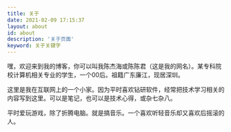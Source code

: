 ```yaml
---
title: 关于
date: 2021-02-09 17:15:37
layout: about
id: about
description: '关于页面'
keyword: 关于关键字
---
```

嘿，欢迎来到我的博客，你可以叫我陈杰海或陈陈君（这是我的网名）。某专科院校计算机相关专业的学生，一个00后。祖籍广东廉江，现居深圳。

这里是我在互联网上的一个小家。因为平时喜欢钻研软件，经常把技术学习相关的内容写到这里。可以是笔记，也可以是技术心得，或杂七杂八。

平时爱玩游戏，除了折腾电脑。就是搞音乐。一个喜欢听轻音乐却又喜欢后摇滚的人。

